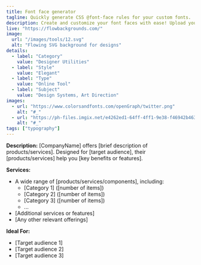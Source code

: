 ```yaml
---
title: Font face generator
tagline: Quickly generate CSS @font-face rules for your custom fonts.
description: Create and customize your font faces with ease! Upload your font files or folders, specify the path for your fonts (if needed), and select your desired font display settings. Click "Generate CSS" to receive the CSS code for your fonts, which you can copy directly to use in your projects. This tool helps you seamlessly integrate custom fonts into your website with minimal effort.
live: "https://flowbackgrounds.com/"
image:
  url: "/images/tools/12.svg"
  alt: "Flowing SVG background for designs"
details:
  - label: "Category"
    value: "Designer Utilities"
  - label: "Style"
    value: "Elegant"
  - label: "Type"
    value: "Online Tool"
  - label: "Subject"
    value: "Design Systems, Art Direction"
images:
  - url: "https://www.colorsandfonts.com/openGraph/twitter.png"
    alt: "#_"
  - url: "https://ph-files.imgix.net/e4262ed1-64ff-4ff1-9e38-f46942b463f7.png?auto=compress&codec=mozjpeg&cs=strip&auto=format&fm=pjpg&w=1100&h=603&fit=max&dpr=1"
    alt: "#_"
tags: ["typography"]
---
```



**Description:**
[CompanyName] offers [brief description of products/services]. Designed for [target audience], their [products/services] help you [key benefits or features].

**Services:**
- A wide range of [products/services/components], including:
  - [Category 1] ([number of items])
  - [Category 2] ([number of items])
  - [Category 3] ([number of items])
  - ...
- [Additional services or features]
- [Any other relevant offerings]

**Ideal For:**
- [Target audience 1]
- [Target audience 2]
- [Target audience 3]